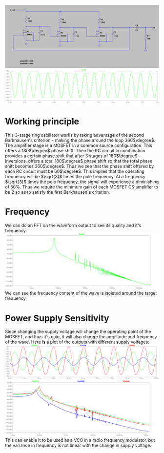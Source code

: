 ![](Pasted%20image%2020250707115647.png)
![](Pasted%20image%2020250707130821.png)
# Working principle
This 3-stage ring oscillator works by taking advantage of the second Barkhausen's criterion - making the phase around the loop 360$\degree$.
The amplifier stage is a MOSFET in a common source configuration. This offers a 180$\degree$ phase shift. Then the RC circuit in combination provides a certain phase shift that after 3 stages of 180$\degree$ inversions, offers a total 180$\degree$ phase shift so that the total phase shift becomes 360$\degree$.
Thus we see that the phase shift offered by each RC circuit must be 60$\degree$. This implies that the operating frequency will be $\sqrt{3}$ times the pole frequency.
At a frequency $\sqrt{3}$ times the pole frequency, the signal will experience a diminishing of 50%.
Thus we require the minimum gain of each MOSFET CS amplifier to be 2 so as to satisfy the first Barkhausen's criterion.
# Frequency
We can do an FFT on the waveform output to see its quality and it's frequency:
![](Pasted%20image%2020250707134923.png)
We can see the frequency content of the wave is isolated around the target frequency
# Power Supply Sensitivity
Since changing the supply voltage will change the operating point of the MOSFET, and thus it's gain, it will also change the amplitude and frequency of the wave. 
Here is a plot of the outputs with different supply voltages:
![](Pasted%20image%2020250707135901.png)
![](Pasted%20image%2020250707135930.png)
This can enable it to be used as a VCO in a radio frequency modulator, but the variance in frequency is not linear with the change in supply voltage.